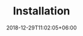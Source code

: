 ---
title: "Installation"
date: 2018-12-29T11:02:05+06:00
icon: "ti-panel"
description: "MacOX, Windows, iPhone, Android, Router"
type : "pages"
---